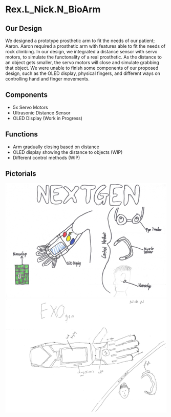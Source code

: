 # Rex.L_Nick.N_BioArm

## Our Design

We designed a prototype prosthetic arm to fit the needs of our patient; Aaron. Aaron required a prosthetic arm with features able to fit the needs of rock climbing. In our design, we integrated a distance sensor with servo motors, to simulate the functonality of a real prosthetic. As the distance to an object gets smaller, the servo motors will close and simulate grabbing that object. We were unable to finish some components of our proposed design, such as the OLED display, physical fingers, and different ways on controlling hand and finger movements. 

## Components

* 5x Servo Motors
* Ultrasonic Distance Sensor
* OLED Display (Work in Progress)

## Functions

* Arm gradually closing based on distance
* OLED display showing the distance to objects (WIP)
* Different control methods (WIP)


## Pictorials

![Screenshot of our high level pictorial of our design](pictorial.png)
![Screenshot of our high level pictorial of our design](pictorialTwo.png)
